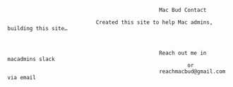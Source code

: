                                                     Mac Bud Contact

                                Created this site to help Mac admins, building this site…



                                                    Reach out me in macadmins slack
                                                             or
                                                    reachmacbud@gmail.com via email